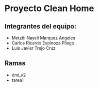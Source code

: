 # Proyecto Clean Home

## Integrantes del equipo:
- Metztli Nayeli Marquez Angeles
- Carlos Ricardo Espinoza Pliego
- Luis Javier Trejo Cruz

## Ramas
- dmi_v2
- tarea1
